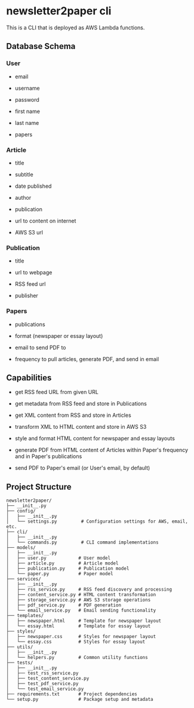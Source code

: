 # newsletter2paper cli

This is a CLI that is deployed as AWS Lambda functions.


## Database Schema


### User

- email

- username

- password

- first name

- last name

- papers


### Article

- title

- subtitle

- date published

- author

- publication

- url to content on internet

- AWS S3 url


### Publication

- title

- url to webpage

- RSS feed url

- publisher


### Papers

- publications

- format (newspaper or essay layout)

- email to send PDF to

- frequency to pull articles, generate PDF, and send in email


## Capabilities

- get RSS feed URL from given URL

- get metadata from RSS feed and store in Publications

- get XML content from RSS and store in Articles

- transform XML to HTML content and store in AWS S3

- style and format HTML content for newspaper and essay layouts

- generate PDF from HTML content of Articles within Paper's frequency and in Paper's publications

- send PDF to Paper's email (or User's email, by default)


## Project Structure

```
newsletter2paper/
├── __init__.py
├── config/
│   ├── __init__.py
│   └── settings.py         # Configuration settings for AWS, email, etc.
├── cli/
│   ├── __init__.py
│   └── commands.py         # CLI command implementations
├── models/
│   ├── __init__.py
│   ├── user.py            # User model
│   ├── article.py         # Article model
│   ├── publication.py     # Publication model
│   └── paper.py           # Paper model
├── services/
│   ├── __init__.py
│   ├── rss_service.py     # RSS feed discovery and processing
│   ├── content_service.py # HTML content transformation
│   ├── storage_service.py # AWS S3 storage operations
│   ├── pdf_service.py     # PDF generation
│   └── email_service.py   # Email sending functionality
├── templates/
│   ├── newspaper.html     # Template for newspaper layout
│   └── essay.html         # Template for essay layout
├── styles/
│   ├── newspaper.css      # Styles for newspaper layout
│   └── essay.css          # Styles for essay layout
├── utils/
│   ├── __init__.py
│   └── helpers.py         # Common utility functions
├── tests/
│   ├── __init__.py
│   ├── test_rss_service.py
│   ├── test_content_service.py
│   ├── test_pdf_service.py
│   └── test_email_service.py
├── requirements.txt       # Project dependencies
└── setup.py               # Package setup and metadata
```